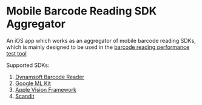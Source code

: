 # Mobile Barcode Reading SDK Aggregator

An iOS app which works as an aggregator of mobile barcode reading SDKs, which is mainly designed to be used in the [barcode reading performance test tool](https://github.com/xulihang/Barcode-Reading-Performance-Test)

Supported SDKs:

1. [Dynamsoft Barcode Reader](https://www.dynamsoft.com/barcode-reader/overview/)
2. [Google ML Kit](https://developers.google.com/ml-kit/)
3. [Apple Vision Framework](https://developer.apple.com/documentation/vision)
4. [Scandit](https://docs.scandit.com/data-capture-sdk/ios/index.html)